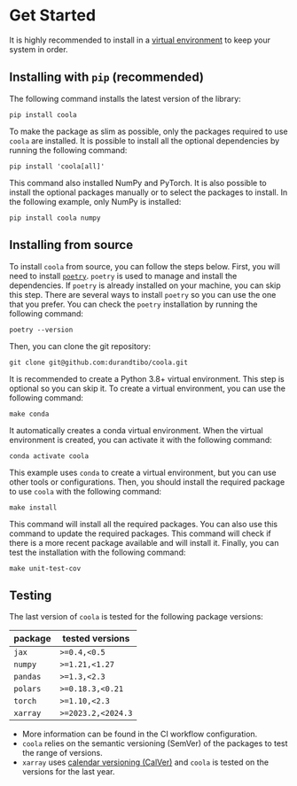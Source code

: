 # Get Started

It is highly recommended to install in
a [virtual environment](https://packaging.python.org/guides/installing-using-pip-and-virtual-environments/)
to keep your system in order.

## Installing with `pip` (recommended)

The following command installs the latest version of the library:

```shell
pip install coola
```

To make the package as slim as possible, only the packages required to use `coola` are installed.
It is possible to install all the optional dependencies by running the following command:

```shell
pip install 'coola[all]'
```

This command also installed NumPy and PyTorch.
It is also possible to install the optional packages manually or to select the packages to install.
In the following example, only NumPy is installed:

```shell
pip install coola numpy
```

## Installing from source

To install `coola` from source, you can follow the steps below. First, you will need to
install [`poetry`](https://python-poetry.org/docs/master/). `poetry` is used to manage and install
the dependencies.
If `poetry` is already installed on your machine, you can skip this step. There are several ways to
install `poetry` so you can use the one that you prefer. You can check the `poetry` installation by
running the following command:

```shell
poetry --version
```

Then, you can clone the git repository:

```shell
git clone git@github.com:durandtibo/coola.git
```

It is recommended to create a Python 3.8+ virtual environment. This step is optional so you
can skip it. To create a virtual environment, you can use the following command:

```shell
make conda
```

It automatically creates a conda virtual environment. When the virtual environment is created, you
can activate it with the following command:

```shell
conda activate coola
```

This example uses `conda` to create a virtual environment, but you can use other tools or
configurations. Then, you should install the required package to use `coola` with the following
command:

```shell
make install
```

This command will install all the required packages. You can also use this command to update the
required packages. This command will check if there is a more recent package available and will
install it. Finally, you can test the installation with the following command:

```shell
make unit-test-cov
```

## Testing

The last version of `coola` is tested for the following package versions:

| package  | tested versions    |
|----------|--------------------|
| `jax`    | `>=0.4,<0.5`       |
| `numpy`  | `>=1.21,<1.27`     |
| `pandas` | `>=1.3,<2.3`       |
| `polars` | `>=0.18.3,<0.21`   |
| `torch`  | `>=1.10,<2.3`      |
| `xarray` | `>=2023.2,<2024.3` |

- More information can be found in the CI workflow configuration.
- `coola` relies on the semantic versioning (SemVer) of the packages to test the range of versions.
- `xarray` uses [calendar versioning (CalVer)](https://calver.org/) and `coola` is tested on the
  versions for the last year.
